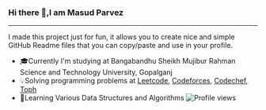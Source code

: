 ### Hi there 👋,I am Masud Parvez
<hr>

I made this project just for fun, it allows you to create nice and simple GitHub Readme files that you can copy/paste and use in your profile.


- 🎓Currently I'm studying at Bangabandhu Sheikh Mujibur Rahman Science and Technology University, Gopalganj
- 💡Solving programming problems at <a href = "https://leetcode.com/Masud_Parvez/">Leetcode<a/>, 
  <a href = "https://codeforces.com/profile/Masud-Parvez">Codeforces<a/>, 
    <a href ="https://www.codechef.com/users/parvezcse">Codechef</a>,
    <a href = "https://toph.co/u/masud_parvezpp">Toph</a>
- 📖Learning Various Data Structures and Algorithms
![Profile views](https://gpvc.arturio.dev/MasudParvez35)  
